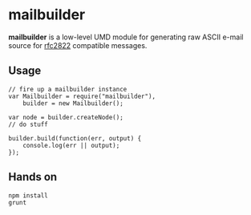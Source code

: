 # mailbuilder

**mailbuilder** is a low-level UMD module for generating raw ASCII e-mail source for [rfc2822](http://tools.ietf.org/html/rfc2822) 
compatible messages.

## Usage

    // fire up a mailbuilder instance
    var Mailbuilder = require("mailbuilder"),
        builder = new Mailbuilder();

    var node = builder.createNode();
    // do stuff

    builder.build(function(err, output) {
        console.log(err || output);
    });

## Hands on

    npm install
    grunt